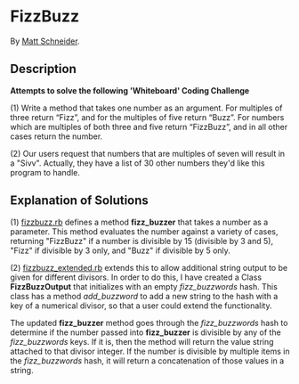 # FizzBuzz

By [Matt Schneider](https://github.com/MBSchneider/).

## Description
**Attempts to solve the following 'Whiteboard' Coding Challenge**

(1) Write a method that takes one number as an argument. For multiples of three return “Fizz”, and for the multiples of five return “Buzz”. For numbers which are multiples of both three and five return “FizzBuzz”, and in all other cases return the number.

(2) Our users request that numbers that are multiples of seven will result in a "Sivv". Actually, they have a list of 30 other numbers they'd like this program to handle.


## Explanation of Solutions

(1) [fizzbuzz.rb](https://github.com/MBSchneider/FizzBuzz/blob/master/fizzbuzz.rb) defines a method **fizz_buzzer** that takes a number as a parameter.  This method evaluates the number against a variety of cases, returning "FizzBuzz" if a number is divisible by 15 (divisible by 3 and 5), "Fizz" if divisible by 3 only, and "Buzz" if divisible by 5 only.

(2) [fizzbuzz_extended.rb](https://github.com/MBSchneider/FizzBuzz/blob/master/fizzbuzz_extended.rb) extends this to allow additional string output to be given for different divisors.  In order to do this, I have created a Class **FizzBuzzOutput** that initializes with an empty *fizz_buzzwords* hash.  This class has a method *add_buzzword* to add a new string to the hash with a key of a numerical divisor, so that a user could extend the functionality.

The updated **fizz_buzzer** method goes through the *fizz_buzzwords* hash to determine if the number passed into **fizz_buzzer** is divisible by any of the *fizz_buzzwords* keys.  If it is, then the method will return the value string attached to that divisor integer.  If the number is divisible by multiple items in the *fizz_buzzwords* hash, it will return a concatenation of those values in a string.

